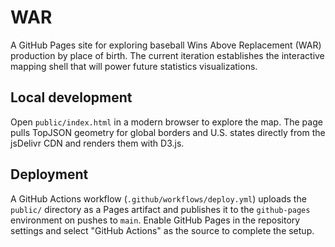# WAR

A GitHub Pages site for exploring baseball Wins Above Replacement (WAR) production by
place of birth. The current iteration establishes the interactive mapping shell that
will power future statistics visualizations.

## Local development

Open `public/index.html` in a modern browser to explore the map. The page pulls
TopJSON geometry for global borders and U.S. states directly from the jsDelivr CDN and
renders them with D3.js.

## Deployment

A GitHub Actions workflow (`.github/workflows/deploy.yml`) uploads the `public/`
directory as a Pages artifact and publishes it to the `github-pages` environment on
pushes to `main`. Enable GitHub Pages in the repository settings and select "GitHub
Actions" as the source to complete the setup.

